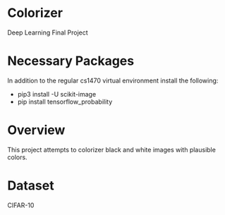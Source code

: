 # Colorizer
Deep Learning Final Project

# Necessary Packages
In addition to the regular cs1470 virtual environment install the following: 
  - pip3 install -U scikit-image
  - pip install tensorflow_probability

# Overview
This project attempts to colorizer black and white images with plausible colors.

# Dataset
CIFAR-10
